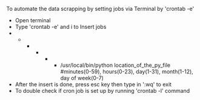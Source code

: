 To automate the data scrapping by setting jobs via Terminal by 'crontab -e'
- Open terminal
- Type 'crontab -e' and i to Insert jobs
- * * * * * /usr/local/bin/python location_of_the_py_file #minutes(0-59), hours(0-23), day(1-31), month(1-12), day of week(0-7)
- After the insert is done, press esc key then type in ':wq' to exit
- To double check if cron job is set up by running 'crontab -l' command
